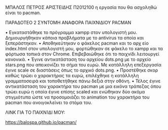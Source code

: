 ΜΠΑΛΟΣ ΠΕΤΡΟΣ ΑΡΙΣΤΕΙΔΗΣ Π2012100
η εργασία που θα ασχοληθώ είναι το pacman.

ΠΑΡΑΔΟΤΕΟ 2
ΣΥΝΤΟΜΗ ΑΝΑΦΟΡΑ ΠΑΙΧΝΙΔΙΟΥ PACMAN

•	Εγκαταστάθηκε το πρόγραμμα xampp στον υπολογιστή μου. Δημιουργήθηκαν κάποια προβλήματα με το antivirus τα οποία και ξεπεράστηκαν.
•	Αποθηκεύτηκαν ο φάκελος pacman και το αρχ είο index.html στον υπολογιστή μου, φορτώθηκαν σε φάκελο το xampp και τα φόρτωσα τοπικά 
στον Chrome. Επιβεβαιώθηκε ότι το παιχνίδι λειτουργεί κανονικά.
•	Έγινε αντικατάσταση του αρχείου dots.png με το αρχείο stars.png που απεικονίζει το σήμα του ευρώ. Με κατάλληλη επεξεργασία έγινε 
scale σε διαστάσεις όπως το αρχικό dots.png.
•	Προστέθηκε σκορ καθώς τρώει ο χαρακτήρας τα ευρώ, επιλέχθηκε η κατάλληλη γραμματοσειρά και τοποθετήθηκε πάνω δεξιά στην οθόνη.
•	Τέλος έγινε αντικατάσταση του χαρακτήρα του pacman με μια εικόνα τράπεζας όπου τρώει ευρώ η οποία έγινε επίσης scaled και ενώθηκαν 
δύο ακόμα στιγμιότυπα ώστε να προσομοιάζει το animation του χαρακτήρα του pacman που ανοιγοκλείνει το στόμα του. 

ΛΙΝΚ ΓΙΑ ΤΟ ΠΑΙΧΝΊΔΙ ΜΟΥ:

https://balospa.github.io/pacman/
